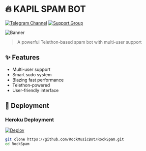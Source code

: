 # 🔥 KAPIL SPAM BOT

[![Telegram Channel](https://img.shields.io/badge/Update%20Channel-KomalBotsNetwork-blue?style=flat&logo=telegram)](https://t.me/KomalBotsNetwork)
[![Support Group](https://img.shields.io/badge/Support%20Group-KomalMusicRobotSupport-green?style=flat&logo=telegram)](https://t.me/KomalMusicRobotSupport)

![Banner](https://files.catbox.moe/lg4old.jpg)

> A powerful Telethon-based spam bot with multi-user support

## ✨ Features
- Multi-user support
- Smart sudo system
- Blazing fast performance
- Telethon-powered
- User-friendly interface

## 🚀 Deployment
### Heroku Deployment
[![Deploy](https://www.herokucdn.com/deploy/button.svg)](https://heroku.com/deploy?template=https://github.com/RockMusicBot/RockSpam.git)

```bash
git clone https://github.com/RockMusicBot/RockSpam.git
cd RockSpam
